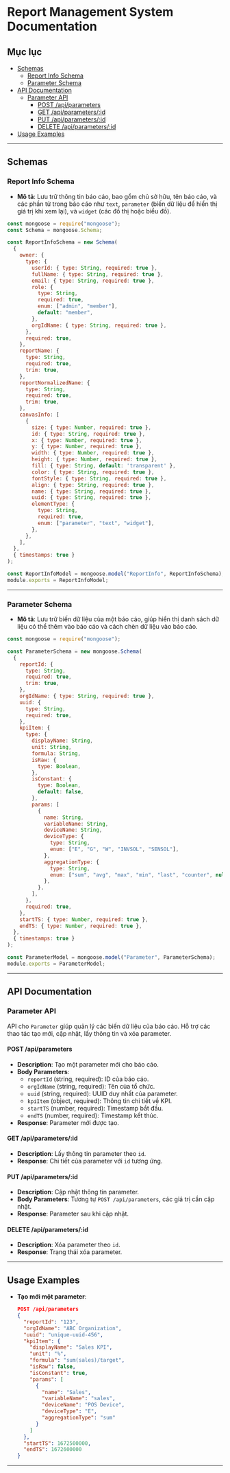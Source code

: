 
# Report Management System Documentation

## Mục lục
- [Schemas](#schemas)
  - [Report Info Schema](#report-info-schema)
  - [Parameter Schema](#parameter-schema)
- [API Documentation](#api-documentation)
  - [Parameter API](#parameter-api)
    - [POST /api/parameters](#post-apiparameters)
    - [GET /api/parameters/:id](#get-apiparametersid)
    - [PUT /api/parameters/:id](#put-apiparametersid)
    - [DELETE /api/parameters/:id](#delete-apiparametersid)
- [Usage Examples](#usage-examples)

---

## Schemas

### Report Info Schema

- **Mô tả**: Lưu trữ thông tin báo cáo, bao gồm chủ sở hữu, tên báo cáo, và các phần tử trong báo cáo như `text`, `parameter` (biến dữ liệu để hiển thị giá trị khi xem lại), và `widget` (các đồ thị hoặc biểu đồ).

```javascript
const mongoose = require("mongoose");
const Schema = mongoose.Schema;

const ReportInfoSchema = new Schema(
  {
    owner: {
      type: {
        userId: { type: String, required: true },
        fullName: { type: String, required: true },
        email: { type: String, required: true },
        role: {
          type: String,
          required: true,
          enum: ["admin", "member"],
          default: "member",
        },
        orgIdName: { type: String, required: true },
      },
      required: true,
    },
    reportName: {
      type: String,
      required: true,
      trim: true,
    },
    reportNormalizedName: {
      type: String,
      required: true,
      trim: true,
    },
    canvasInfo: [
      {
        size: { type: Number, required: true },
        id: { type: String, required: true },
        x: { type: Number, required: true },
        y: { type: Number, required: true },
        width: { type: Number, required: true },
        height: { type: Number, required: true },
        fill: { type: String, default: 'transparent' },
        color: { type: String, required: true },
        fontStyle: { type: String, required: true },
        align: { type: String, required: true },
        name: { type: String, required: true },
        uuid: { type: String, required: true },
        elementType: {
          type: String,
          required: true,
          enum: ["parameter", "text", "widget"],
        },
      },
    ],
  },
  { timestamps: true }
);

const ReportInfoModel = mongoose.model("ReportInfo", ReportInfoSchema);
module.exports = ReportInfoModel;
```

---

### Parameter Schema

- **Mô tả**: Lưu trữ biến dữ liệu của một báo cáo, giúp hiển thị danh sách dữ liệu có thể thêm vào báo cáo và cách chèn dữ liệu vào báo cáo.

```javascript
const mongoose = require("mongoose");

const ParameterSchema = new mongoose.Schema(
  {
    reportId: {
      type: String,
      required: true,
      trim: true,
    },
    orgIdName: { type: String, required: true },
    uuid: {
      type: String,
      required: true,
    },
    kpiItem: {
      type: {
        displayName: String,
        unit: String,
        formula: String,
        isRaw: {
          type: Boolean,
        },
        isConstant: {
          type: Boolean,
          default: false,
        },
        params: [
          {
            name: String,
            variableName: String,
            deviceName: String,
            deviceType: {
              type: String,
              enum: ["E", "G", "W", "INVSOL", "SENSOL"],
            },
            aggregationType: {
              type: String,
              enum: ["sum", "avg", "max", "min", "last", "counter", null],
            },
          },
        ],
      },
      required: true,
    },
    startTS: { type: Number, required: true },
    endTS: { type: Number, required: true },
  },
  { timestamps: true }
);

const ParameterModel = mongoose.model("Parameter", ParameterSchema);
module.exports = ParameterModel;
```

---

## API Documentation

### Parameter API

API cho `Parameter` giúp quản lý các biến dữ liệu của báo cáo. Hỗ trợ các thao tác tạo mới, cập nhật, lấy thông tin và xóa parameter.

#### POST /api/parameters

- **Description**: Tạo một parameter mới cho báo cáo.
- **Body Parameters**:
  - `reportId` (string, required): ID của báo cáo.
  - `orgIdName` (string, required): Tên của tổ chức.
  - `uuid` (string, required): UUID duy nhất của parameter.
  - `kpiItem` (object, required): Thông tin chi tiết về KPI.
  - `startTS` (number, required): Timestamp bắt đầu.
  - `endTS` (number, required): Timestamp kết thúc.
- **Response**: Parameter mới được tạo.

#### GET /api/parameters/:id

- **Description**: Lấy thông tin parameter theo `id`.
- **Response**: Chi tiết của parameter với `id` tương ứng.

#### PUT /api/parameters/:id

- **Description**: Cập nhật thông tin parameter.
- **Body Parameters**: Tương tự `POST /api/parameters`, các giá trị cần cập nhật.
- **Response**: Parameter sau khi cập nhật.

#### DELETE /api/parameters/:id

- **Description**: Xóa parameter theo `id`.
- **Response**: Trạng thái xóa parameter.

---

## Usage Examples

- **Tạo mới một parameter**:
  ```json
  POST /api/parameters
  {
    "reportId": "123",
    "orgIdName": "ABC Organization",
    "uuid": "unique-uuid-456",
    "kpiItem": {
      "displayName": "Sales KPI",
      "unit": "%",
      "formula": "sum(sales)/target",
      "isRaw": false,
      "isConstant": true,
      "params": [
        {
          "name": "Sales",
          "variableName": "sales",
          "deviceName": "POS Device",
          "deviceType": "E",
          "aggregationType": "sum"
        }
      ]
    },
    "startTS": 1672500000,
    "endTS": 1672600000
  }
  ```

--- 
